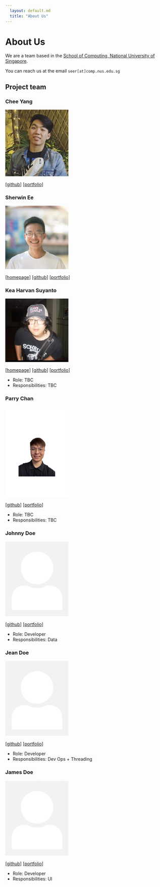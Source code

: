 ```yaml
---
  layout: default.md
  title: "About Us"
---
```


# About Us

We are a team based in the [School of Computing, National University of Singapore](http://www.comp.nus.edu.sg).

You can reach us at the email `seer[at]comp.nus.edu.sg`

## Project team

### Chee Yang

<img src="images/cheeyang.png" width="200px">

[[github](https://github.com/GCheeYang)]
[[portfolio](team/johndoe.md)]

### Sherwin Ee

<img src="images/sherwinee.png" width="200px">

[[homepage](http://www.comp.nus.edu.sg/~e1293805)]
[[github](https://github.com/sherwinee)]
[[portfolio](team/sherwinee.md)]

### Kea Harvan Suyanto

<img src="images/kea-s.png" width="200px">

[[homepage](https://keaharvan.vercel.app)]
[[github](https://github.com/kea-S)]
[[portfolio](team/kea.md)]

* Role: TBC
* Responsibilities: TBC

### Parry Chan

<img src="images/parrycys.png" width="200px">

[[github](http://github.com/parrycys)]
[[portfolio](team/parrycys.md)]

* Role: TBC
* Responsibilities: TBC

### Johnny Doe

<img src="images/johndoe.png" width="200px">

[[github](http://github.com/johndoe)] [[portfolio](team/johndoe.md)]

- Role: Developer
- Responsibilities: Data

### Jean Doe

<img src="images/johndoe.png" width="200px">

[[github](http://github.com/johndoe)]
[[portfolio](team/johndoe.md)]

- Role: Developer
- Responsibilities: Dev Ops + Threading

### James Doe

<img src="images/johndoe.png" width="200px">

[[github](http://github.com/johndoe)]
[[portfolio](team/johndoe.md)]

- Role: Developer
- Responsibilities: UI
